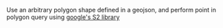 Use an arbitrary polygon shape defined in a geojson, and perform point in polygon query using [google's S2 library](https://github.com/google/s2geometry)
